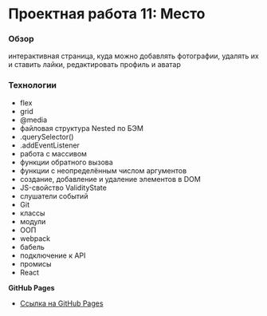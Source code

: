 # Проектная работа 11: Место

### Обзор

интерактивная страница, куда можно добавлять фотографии, удалять их и ставить лайки,
редактировать профиль и аватар

### Технологии

* flex
* grid
* @media
* файловая структура Nested по БЭМ
* .querySelector()
* .addEventListener
* работа с массивом
* функции обратного вызова
* функции с неопределённым числом аргументов
* создание, добавление и удаление элементов в DOM
* JS-свойство ValidityState
* слушатели событий
* Git
* классы
* модули
* ООП
* webpack
* бабель
* подключение к API
* промисы
* React

**GitHub Pages**

* [Ссылка на GitHub Pages](https://hypermyper.github.io/mesto-react/)
